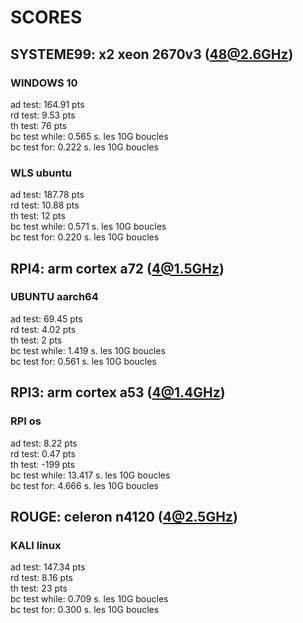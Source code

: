 # <b>SCORES</b>
## <b>SYSTEME99: </b>x2 xeon 2670v3 (48@2.6GHz)
### <b>WINDOWS 10</b>
ad test: 164.91 pts <br>
rd test: 9.53 pts <br>
th test: 76 pts <br>
bc test while:  0.565 s. les 10G boucles <br>
bc test for:    0.222 s. les 10G boucles <br>
### <b>WLS ubuntu</b>
ad test: 187.78 pts <br>
rd test: 10.88 pts <br>
th test: 12 pts <br>
bc test while:  0.571 s. les 10G boucles <br>
bc test for:    0.220 s. les 10G boucles <br>
## <b>RPI4: </b>arm cortex a72 (4@1.5GHz)
### <b>UBUNTU aarch64</b>
ad test: 69.45 pts <br>
rd test: 4.02 pts <br>
th test: 2 pts <br>
bc test while:  1.419 s. les 10G boucles <br>
bc test for:    0.561 s. les 10G boucles <br>
## <b>RPI3: </b>arm cortex a53 (4@1.4GHz)
### <b>RPI os</b>
ad test: 8.22 pts <br>
rd test: 0.47 pts <br>
th test: -199 pts <br>
bc test while:  13.417 s. les 10G boucles <br>
bc test for:    4.666 s. les 10G boucles <br>
## <b>ROUGE: </b>celeron n4120 (4@2.5GHz)
### <b>KALI linux</b>
ad test: 147.34 pts <br>
rd test: 8.16 pts <br>
th test: 23 pts <br>
bc test while:  0.709 s. les 10G boucles <br>
bc test for:    0.300 s. les 10G boucles <br>